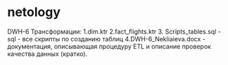 # netology
DWH-6
Трансформации:
1.dim.ktr 
2.fact_flights.ktr 
3. Scripts_tables.sql - sql - все скрипты по созданию таблиц
4.DWH-6_Nekliaieva.docx - документация, описывающая процедуру ETL и описание проверок качества данных (кратко).
